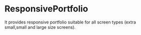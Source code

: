 # ResponsivePortfolio
It provides responsive portfolio suitable for all screen types (extra small,small and large size screens).
